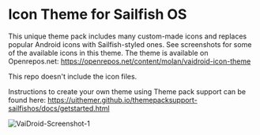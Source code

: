 # Icon Theme for Sailfish OS

This unique theme pack includes many custom-made icons and replaces popular Android icons with Sailfish-styled ones. See screenshots for some of the available icons in this theme.
The theme is available on Openrepos.net: https://openrepos.net/content/molan/vaidroid-icon-theme

This repo doesn't include the icon files. 

Instructions to create your own theme using Theme pack support can be found here: https://uithemer.github.io/themepacksupport-sailfishos/docs/getstarted.html


![VaiDroid-Screenshot-1](https://openrepos.net/sites/default/files/packages/14123/screenshot-vaidroid1.png)
